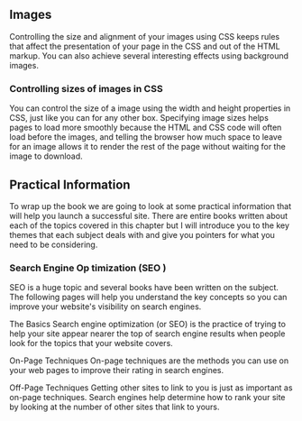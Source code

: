 
## Images
Controlling the size and alignment of your images using CSS keeps rules that affect the presentation of your page in
the CSS and out of the HTML markup.
You can also achieve several interesting effects using background images.

### Controlling sizes of images in CSS

You can control the size of a image using the width and height properties in CSS, just like you can for any other box. Specifying image sizes helps pages to load more smoothly because the HTML and CSS code will often load before the images, and telling the browser how much space to leave for an image allows it to render the rest of the page without waiting for the image to download.


## Practical Information
To wrap up the book we are going to look at some practical information that will help you launch a successful site. There are entire books written about each of the topics covered in this chapter but I will introduce you to the key themes that each subject deals with and give you pointers for what you need to be considering.

### Search Engine Op timization (SEO )
SEO is a huge topic and several books have been written on the subject. The following pages will help you understand the key concepts so you can improve your website's visibility on search engines.

The Basics
Search engine optimization (or SEO) is the practice of trying to help your site appear nearer the top of search engine results when people look for the topics that your website covers.

On-Page Techniques
On-page techniques are the methods you can use on your web pages to improve their rating in search engines.

Off-Page Techniques
Getting other sites to link to you is just as important as on-page techniques. Search engines help determine how to rank your site by looking at the number of other sites that link to yours.



